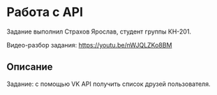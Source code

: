 # Работа с API

Задание выполнил Страхов Ярослав, студент группы КН-201.

Видео-разбор задания: https://youtu.be/nWJQLZKo8BM

## Описание

Задание: с помощью VK API получить список друзей пользователя.